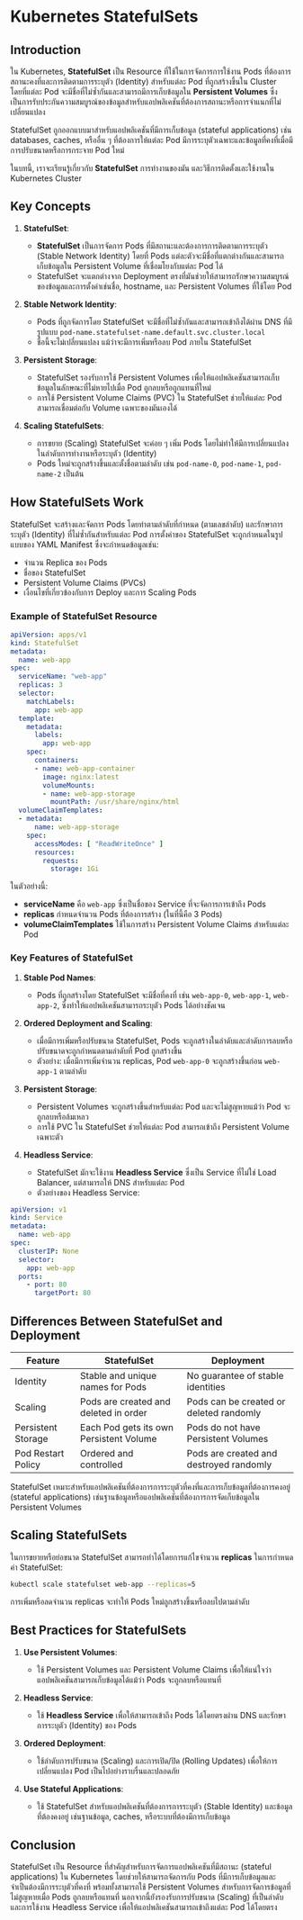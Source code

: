 # Kubernetes StatefulSets

## Introduction
ใน Kubernetes, **StatefulSet** เป็น Resource ที่ใช้ในการจัดการการใช้งาน Pods ที่ต้องการสถานะคงที่และการติดตามการระบุตัว (Identity) สำหรับแต่ละ Pod ที่ถูกสร้างขึ้นใน Cluster โดยที่แต่ละ Pod จะมีชื่อที่ไม่ซ้ำกันและสามารถมีการเก็บข้อมูลใน **Persistent Volumes** ซึ่งเป็นการรับประกันความสมบูรณ์ของข้อมูลสำหรับแอปพลิเคชันที่ต้องการสถานะหรือการจำแนกที่ไม่เปลี่ยนแปลง

StatefulSet ถูกออกแบบมาสำหรับแอปพลิเคชันที่มีการเก็บข้อมูล (stateful applications) เช่น databases, caches, หรืออื่น ๆ ที่ต้องการให้แต่ละ Pod มีการระบุตัวเฉพาะและข้อมูลที่คงที่เมื่อมีการปรับขนาดหรือการกระจาย Pod ใหม่

ในบทนี้, เราจะเรียนรู้เกี่ยวกับ **StatefulSet** การทำงานของมัน และวิธีการติดตั้งและใช้งานใน Kubernetes Cluster

## Key Concepts

1. **StatefulSet**:
   - **StatefulSet** เป็นการจัดการ Pods ที่มีสถานะและต้องการการติดตามการระบุตัว (Stable Network Identity) โดยที่ Pods แต่ละตัวจะมีชื่อที่แตกต่างกันและสามารถเก็บข้อมูลใน Persistent Volume ที่เชื่อมโยงกับแต่ละ Pod ได้
   - StatefulSet จะแตกต่างจาก Deployment ตรงที่มันช่วยให้สามารถรักษาความสมบูรณ์ของข้อมูลและการตั้งค่าเช่นชื่อ, hostname, และ Persistent Volumes ที่ใช้โดย Pod

2. **Stable Network Identity**:
   - Pods ที่ถูกจัดการโดย StatefulSet จะมีชื่อที่ไม่ซ้ำกันและสามารถเข้าถึงได้ผ่าน DNS ที่มีรูปแบบ `pod-name.statefulset-name.default.svc.cluster.local`
   - ชื่อนี้จะไม่เปลี่ยนแปลง แม้ว่าจะมีการเพิ่มหรือลบ Pod ภายใน StatefulSet

3. **Persistent Storage**:
   - StatefulSet รองรับการใช้ Persistent Volumes เพื่อให้แอปพลิเคชันสามารถเก็บข้อมูลในลักษณะที่ไม่หายไปเมื่อ Pod ถูกลบหรือถูกแทนที่ใหม่
   - การใช้ Persistent Volume Claims (PVC) ใน StatefulSet ช่วยให้แต่ละ Pod สามารถเชื่อมต่อกับ Volume เฉพาะของมันเองได้

4. **Scaling StatefulSets**:
   - การขยาย (Scaling) StatefulSet จะค่อย ๆ เพิ่ม Pods โดยไม่ทำให้มีการเปลี่ยนแปลงในลำดับการทำงานหรือระบุตัว (Identity)
   - Pods ใหม่จะถูกสร้างขึ้นและตั้งชื่อตามลำดับ เช่น `pod-name-0`, `pod-name-1`, `pod-name-2` เป็นต้น

## How StatefulSets Work

StatefulSet จะสร้างและจัดการ Pods โดยทำตามลำดับที่กำหนด (ตามเลขลำดับ) และรักษาการระบุตัว (Identity) ที่ไม่ซ้ำกันสำหรับแต่ละ Pod การตั้งค่าของ StatefulSet จะถูกกำหนดในรูปแบบของ YAML Manifest ซึ่งจะกำหนดข้อมูลเช่น:

- จำนวน Replica ของ Pods
- ชื่อของ StatefulSet
- Persistent Volume Claims (PVCs)
- เงื่อนไขที่เกี่ยวข้องกับการ Deploy และการ Scaling Pods

### Example of StatefulSet Resource

```yaml
apiVersion: apps/v1
kind: StatefulSet
metadata:
  name: web-app
spec:
  serviceName: "web-app"
  replicas: 3
  selector:
    matchLabels:
      app: web-app
  template:
    metadata:
      labels:
        app: web-app
    spec:
      containers:
      - name: web-app-container
        image: nginx:latest
        volumeMounts:
        - name: web-app-storage
          mountPath: /usr/share/nginx/html
  volumeClaimTemplates:
  - metadata:
      name: web-app-storage
    spec:
      accessModes: [ "ReadWriteOnce" ]
      resources:
        requests:
          storage: 1Gi
```

ในตัวอย่างนี้:
- **serviceName** คือ `web-app` ซึ่งเป็นชื่อของ Service ที่จะจัดการการเข้าถึง Pods
- **replicas** กำหนดจำนวน Pods ที่ต้องการสร้าง (ในที่นี้คือ 3 Pods)
- **volumeClaimTemplates** ใช้ในการสร้าง Persistent Volume Claims สำหรับแต่ละ Pod

### Key Features of StatefulSet

1. **Stable Pod Names**:
   - Pods ที่ถูกสร้างโดย StatefulSet จะมีชื่อที่คงที่ เช่น `web-app-0`, `web-app-1`, `web-app-2`, ซึ่งทำให้แอปพลิเคชันสามารถระบุตัว Pods ได้อย่างชัดเจน

2. **Ordered Deployment and Scaling**:
   - เมื่อมีการเพิ่มหรือปรับขนาด StatefulSet, Pods จะถูกสร้างในลำดับและลำดับการลบหรือปรับขนาดจะถูกกำหนดตามลำดับที่ Pod ถูกสร้างขึ้น
   - ตัวอย่าง: เมื่อมีการเพิ่มจำนวน replicas, Pod `web-app-0` จะถูกสร้างขึ้นก่อน `web-app-1` ตามลำดับ

3. **Persistent Storage**:
   - Persistent Volumes จะถูกสร้างขึ้นสำหรับแต่ละ Pod และจะไม่สูญหายแม้ว่า Pod จะถูกลบหรือล้มเหลว
   - การใช้ PVC ใน StatefulSet ช่วยให้แต่ละ Pod สามารถเข้าถึง Persistent Volume เฉพาะตัว

4. **Headless Service**:
   - StatefulSet มักจะใช้งาน **Headless Service** ซึ่งเป็น Service ที่ไม่ใช่ Load Balancer, แต่สามารถให้ DNS สำหรับแต่ละ Pod
   - ตัวอย่างของ Headless Service:

```yaml
apiVersion: v1
kind: Service
metadata:
  name: web-app
spec:
  clusterIP: None
  selector:
    app: web-app
  ports:
    - port: 80
      targetPort: 80
```

## Differences Between StatefulSet and Deployment

| Feature            | StatefulSet                         | Deployment                        |
|--------------------|-------------------------------------|-----------------------------------|
| Identity           | Stable and unique names for Pods    | No guarantee of stable identities |
| Scaling            | Pods are created and deleted in order | Pods can be created or deleted randomly |
| Persistent Storage | Each Pod gets its own Persistent Volume | Pods do not have Persistent Volumes |
| Pod Restart Policy | Ordered and controlled              | Pods are created and destroyed randomly |

StatefulSet เหมาะสำหรับแอปพลิเคชันที่ต้องการการระบุตัวที่คงที่และการเก็บข้อมูลที่ต้องการคงอยู่ (stateful applications) เช่นฐานข้อมูลหรือแอปพลิเคชันที่ต้องการการจัดเก็บข้อมูลใน Persistent Volumes

## Scaling StatefulSets

ในการขยายหรือย่อขนาด StatefulSet สามารถทำได้โดยการแก้ไขจำนวน **replicas** ในการกำหนดค่า StatefulSet:

```bash
kubectl scale statefulset web-app --replicas=5
```

การเพิ่มหรือลดจำนวน replicas จะทำให้ Pods ใหม่ถูกสร้างขึ้นหรือลบไปตามลำดับ

## Best Practices for StatefulSets

1. **Use Persistent Volumes**:
   - ใช้ Persistent Volumes และ Persistent Volume Claims เพื่อให้แน่ใจว่าแอปพลิเคชันสามารถเก็บข้อมูลได้แม้ว่า Pods จะถูกลบหรือแทนที่

2. **Headless Service**:
   - ใช้ **Headless Service** เพื่อให้สามารถเข้าถึง Pods ได้โดยตรงผ่าน DNS และรักษาการระบุตัว (Identity) ของ Pods

3. **Ordered Deployment**:
   - ใช้ลำดับการปรับขนาด (Scaling) และการเปิด/ปิด (Rolling Updates) เพื่อให้การเปลี่ยนแปลง Pod เป็นไปอย่างราบรื่นและปลอดภัย

4. **Use Stateful Applications**:
   - ใช้ StatefulSet สำหรับแอปพลิเคชันที่ต้องการการระบุตัว (Stable Identity) และข้อมูลที่ต้องคงอยู่ เช่นฐานข้อมูล, caches, หรือระบบที่ต้องมีการเก็บข้อมูล

## Conclusion

StatefulSet เป็น Resource ที่สำคัญสำหรับการจัดการแอปพลิเคชันที่มีสถานะ (stateful applications) ใน Kubernetes โดยช่วยให้สามารถจัดการกับ Pods ที่มีการเก็บข้อมูลและจำเป็นต้องมีการระบุตัวที่คงที่ พร้อมทั้งสามารถใช้ Persistent Volumes สำหรับการจัดการข้อมูลที่ไม่สูญหายเมื่อ Pods ถูกลบหรือแทนที่ นอกจากนี้ยังรองรับการปรับขนาด (Scaling) ที่เป็นลำดับและการใช้งาน Headless Service เพื่อให้แอปพลิเคชันสามารถเข้าถึงแต่ละ Pod ได้โดยตรง